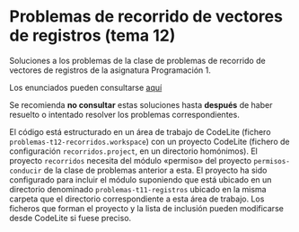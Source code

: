 # Problemas de recorrido de vectores de registros (tema 12)
Soluciones a los problemas de la clase de problemas de recorrido de vectores de registros de la asignatura Programación 1.
 
Los enunciados pueden consultarse [aquí](https://miguel-latre.github.io/transparencias/Problemas-8-Recorridos-de-vectores.pdf)
 
Se recomienda **no consultar** estas soluciones hasta **después** de haber resuelto o intentado resolver los  problemas correspondientes.

El código está estructurado en un área de trabajo de CodeLite (fichero `problemas-t12-recorridos.workspace`) con un proyecto CodeLite (fichero de configuración `recorridos.project`, en un directorio homónimos). El proyecto `recorridos` necesita del módulo «permiso» del proyecto `permisos-conducir` de la clase de problemas anterior a esta. El proyecto ha sido configurado para incluir el módulo suponiendo que está ubicado en un directorio denominado `problemas-t11-registros` ubicado en la misma carpeta que el directorio correspondiente a esta área de trabajo. Los ficheros que forman el proyecto y la lista de inclusión pueden modificarse desde CodeLite si fuese preciso.
